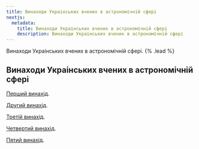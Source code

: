 ```yaml
---
title: Винаходи Украінських вчених в астрономічній сфері
nextjs:
  metadata:
    title: Винаходи Украінських вчених в астрономічній сфері
    description: Винаходи Украінських вчених в астрономічній сфері
---
```


Винаходи Украінських вчених в астрономічній сфері. {% .lead %}

## Винаходи Украінських вчених в астрономічній сфері
[Перший винахід]().



[Другий винахід]().



[Третій винахід]().



[Четвертий винахід]().



[Пятий винахід]().
